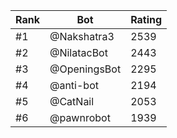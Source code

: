 Rank|Bot|Rating
---|---|---
#1|@Nakshatra3|2539
#2|@NilatacBot|2443
#3|@OpeningsBot|2295
#4|@anti-bot|2194
#5|@CatNail|2053
#6|@pawnrobot|1939
